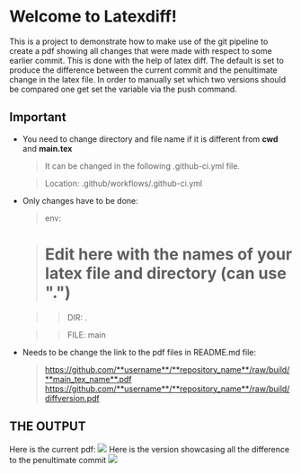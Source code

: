 # Welcome to Latexdiff!

This is a project to demonstrate how to make use of the git pipeline to create a pdf showing all
changes that were made with respect to some earlier commit. This is done with the help of latex diff.
The default is set to produce the difference between the current commit and
the penultimate change in the latex file.
In order to manually set which two versions should be compared one get set
the variable via the push command.

##  Important

- You need to change directory and file name if it is different from **cwd** and **main.tex**
  >  It can be changed in the following .github-ci.yml file. 
  
  >  Location: .github/workflows/.github-ci.yml
-  Only changes have to be done:
   > env:
   
    > # Edit here with the names of your latex file and directory (can use ".")
   
	>>DIR: .
	
    >>    FILE: main
    
 - Needs to be change the link to the pdf files in README.md file:
   > https://github.com/**username**/**repository_name**/raw/build/**main_tex_name**.pdf
   >https://github.com/**username**/**repository_name**/raw/build/diffversion.pdf
## THE OUTPUT
Here is the current pdf:
[![](https://img.shields.io/badge/Download-pdf-red)](https://github.com/ikrom96git/latexdiff_readme/raw/build/main.pdf)
Here is the version showcasing all the difference to the penultimate commit
[![](https://img.shields.io/badge/Download-pdf-red)](https://github.com/ikrom96git/latexdiff_readme/raw/build/diffversion.pdf)
